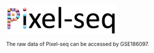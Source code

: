 <p align="left">
  <img src="https://github.com/GuLABatUW/Pixel-seq/blob/main/pixel.png", width=300>
</p>
<!-- badges: start -->

<!-- badges: end -->


The raw data of Pixel-seq can be accessed by GSE186097.
